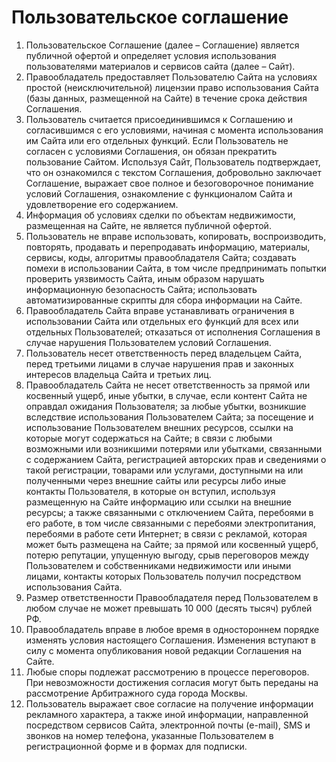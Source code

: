 # Пользовательское соглашение

1. Пользовательское Соглашение (далее – Соглашение) является публичной офертой и
определяет условия использования пользователями материалов и сервисов cайта (далее – Сайт).
2. Правообладатель предоставляет Пользователю Сайта на условиях простой
(неисключительной) лицензии право использования Сайта (базы данных, размещенной на Сайте) в
течение срока действия Соглашения.
3. Пользователь считается присоединившимся к Соглашению и согласившимся с его
условиями, начиная с момента использования им Сайта или его отдельных функций. Если
Пользователь не согласен с условиями Соглашения, он обязан прекратить пользование Сайтом.
Используя Сайт, Пользователь подтверждает, что он ознакомился с текстом Соглашения,
добровольно заключает Соглашение, выражает свое полное и безоговорочное понимание условий
Соглашения, ознакомление с функционалом Сайта и удовлетворение его содержанием.
4. Информация об условиях сделки по объектам недвижимости, размещенная на Сайте, не
является публичной офертой.
5. Пользователь не вправе использовать, копировать, воспроизводить, повторять, продавать и
перепродавать информацию, материалы, сервисы, коды, алгоритмы
правообладателя Сайта; создавать помехи в использовании Сайта, в том числе предпринимать
попытки проверить уязвимость Сайта, иным образом нарушать информационную безопасность
Сайта; использовать автоматизированные скрипты для сбора информации на Сайте.
6. Правообладатель Сайта вправе устанавливать ограничения в использовании Сайта или
отдельных его функций для всех или отдельных Пользователей; отказаться от исполнения
Соглашения в случае нарушения Пользователем условий Соглашения.
7. Пользователь несет ответственность перед владельцем Сайта, перед третьими лицами в
случае нарушения прав и законных интересов владельца Сайта и третьих лиц.
8. Правообладатель Сайта не несет ответственность за прямой или косвенный ущерб, иные
убытки, в случае, если контент Сайта не оправдал ожидания Пользователя; за любые убытки,
возникшие вследствие использования Пользователем Сайта; за посещение и использование
Пользователем внешних ресурсов, ссылки на которые могут содержаться на Сайте; в связи с
любыми возможными или возникшими потерями или убытками, связанными с содержанием
Сайта, регистрацией авторских прав и сведениями о такой регистрации, товарами или услугами,
доступными на или полученными через внешние сайты или ресурсы либо иные контакты
Пользователя, в которые он вступил, используя размещенную на Сайте информацию или ссылки
на внешние ресурсы; а также связанными с отключением Сайта, перебоями в его работе, в том
числе связанными с перебоями электропитания, перебоями в работе сети Интернет; в связи с
рекламой, которая может быть размещена на Сайте; за прямой или косвенный ущерб, потерю
репутации, упущенную выгоду, срыв переговоров между Пользователем и собственниками
недвижимости или иными лицами, контакты которых Пользователь получил посредством
использования Сайта.
9. Размер ответственности Правообладателя перед Пользователем в любом случае не может
превышать 10 000 (десять тысяч) рублей РФ.
10. Правообладатель вправе в любое время в одностороннем порядке изменять условия
настоящего Соглашения. Изменения вступают в силу с момента опубликования новой редакции
Соглашения на Сайте.
11. Любые споры подлежат рассмотрению в процессе переговоров. При невозможности
достижения согласия могут быть переданы на рассмотрение Арбитражного суда города Москвы.
12. Пользователь выражает свое согласие на получение информации рекламного характера, а
также иной информации, направленной посредством сервисов Сайта, электронной почты (e-mail),
SMS и звонков на номер телефона, указанные Пользователем в регистрационной форме и в
формах для подписки.